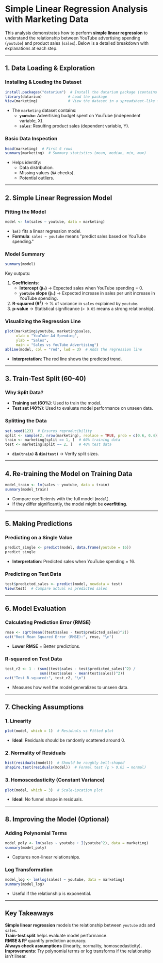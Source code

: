 # **Simple Linear Regression Analysis with Marketing Data**

This analysis demonstrates how to perform **simple linear regression** to understand the relationship between YouTube advertising spending (`youtube`) and product sales (`sales`). Below is a detailed breakdown with explanations at each step.

---

## **1. Data Loading & Exploration**
### **Installing & Loading the Dataset**
```r
install.packages("datarium")  # Install the datarium package (contains marketing data)
library(datarium)            # Load the package
View(marketing)              # View the dataset in a spreadsheet-like format
```
- The `marketing` dataset contains:
  - **`youtube`**: Advertising budget spent on YouTube (independent variable, X).
  - **`sales`**: Resulting product sales (dependent variable, Y).

### **Basic Data Inspection**
```r
head(marketing)  # First 6 rows
summary(marketing)  # Summary statistics (mean, median, min, max)
```
- Helps identify:
  - Data distribution.
  - Missing values (`NA` checks).
  - Potential outliers.

---

## **2. Simple Linear Regression Model**
### **Fitting the Model**
```r
model <- lm(sales ~ youtube, data = marketing)
```
- **`lm()`** fits a linear regression model.
- **Formula**: `sales ~ youtube` means "predict sales based on YouTube spending."

### **Model Summary**
```r
summary(model)
```
Key outputs:
1. **Coefficients**:
   - **Intercept (`β₀`)** → Expected sales when YouTube spending = 0.
   - **`youtube` slope (`β₁`)** → Expected increase in sales per unit increase in YouTube spending.
2. **R-squared (R²)** → % of variance in `sales` explained by `youtube`.
3. **p-value** → Statistical significance (`< 0.05` means a strong relationship).

### **Visualizing the Regression Line**
```r
plot(marketing$youtube, marketing$sales, 
     xlab = "YouTube Ad Spending", 
     ylab = "Sales",
     main = "Sales vs YouTube Advertising")
abline(model, col = "red", lwd = 3)  # Adds the regression line
```
- **Interpretation**: The red line shows the predicted trend.

---

## **3. Train-Test Split (60-40)**

### **Why Split Data?**
- **Training set (60%)**: Used to train the model.
- **Test set (40%)**: Used to evaluate model performance on unseen data.

### **Splitting the Data**
```r
set.seed(123)  # Ensures reproducibility
split <- sample(2, nrow(marketing), replace = TRUE, prob = c(0.6, 0.4))
train <- marketing[split == 1, ]  # 60% training data
test <- marketing[split == 2, ]   # 40% test data
```
- **`dim(train)` & `dim(test)`** → Verify split sizes.

---

## **4. Re-training the Model on Training Data**
```r
model_train <- lm(sales ~ youtube, data = train)
summary(model_train)
```
- Compare coefficients with the full model (`model`).
- If they differ significantly, the model might be **overfitting**.

---

## **5. Making Predictions**

### **Predicting on a Single Value**
```r
predict_single <- predict(model, data.frame(youtube = 16))
predict_single
```
- **Interpretation**: Predicted sales when YouTube spending = 16.

### **Predicting on Test Data**
```r
test$predicted_sales <- predict(model, newdata = test)
View(test)  # Compare actual vs predicted sales
```

---

## **6. Model Evaluation**

### **Calculating Prediction Error (RMSE)**
```r
rmse <- sqrt(mean((test$sales - test$predicted_sales)^2))
cat("Root Mean Squared Error (RMSE):", rmse, "\n")
```
- **Lower RMSE** = Better predictions.

### **R-squared on Test Data**
```r
test_r2 <- 1 - (sum((test$sales - test$predicted_sales)^2) / 
                sum((test$sales - mean(test$sales))^2))
cat("Test R-squared:", test_r2, "\n")
```
- Measures how well the model generalizes to unseen data.

---

## **7. Checking Assumptions**

### **1. Linearity**
```r
plot(model, which = 1)  # Residuals vs Fitted plot
```
- **Ideal**: Residuals should be randomly scattered around 0.

### **2. Normality of Residuals**

```r
hist(residuals(model))  # Should be roughly bell-shaped
shapiro.test(residuals(model))  # Formal test (p > 0.05 → normal)
```

### **3. Homoscedasticity (Constant Variance)**

```r
plot(model, which = 3)  # Scale-Location plot
```
- **Ideal**: No funnel shape in residuals.

---

## **8. Improving the Model (Optional)**

### **Adding Polynomial Terms**
```r
model_poly <- lm(sales ~ youtube + I(youtube^2), data = marketing)
summary(model_poly)
```
- Captures non-linear relationships.

### **Log Transformation**
```r
model_log <- lm(log(sales) ~ youtube, data = marketing)
summary(model_log)
```
- Useful if the relationship is exponential.

---

## **Key Takeaways**
**Simple linear regression** models the relationship between `youtube` ads and `sales`.  
**Train-test split** helps evaluate model performance.  
**RMSE & R²** quantify prediction accuracy.  
**Always check assumptions** (linearity, normality, homoscedasticity).  
**Improvements**: Try polynomial terms or log transforms if the relationship isn’t linear.  
